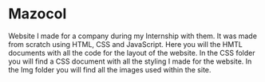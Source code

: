 # Mazocol
Website I made for a company during my Internship with them. It was made from scratch using HTML, CSS and JavaScript.
Here you will the HMTL documents with all the code for the layout of the website.
In the CSS folder you will find a CSS document with all the styling I made for the website. 
In the Img folder you will find all the images used within the site.
